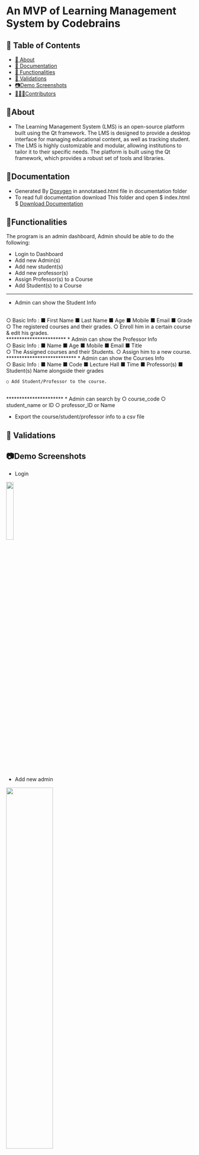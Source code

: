 # An MVP of Learning Management System by Codebrains
## 📝 Table of Contents
- [📙 About](#About)  
- [📃 Documentation](#Documentation)
- [🏢 Functionalities](#Functionalities)
- [📃 Validations](#Validations)
- [📷Demo Screenshots](#Screenshots)
- [🙅🏻‍♂️Contributors](#Contributors)

## 📙About <a name = "About"></a> 
* The Learning Management System (LMS) is an open-source platform built using the Qt framework. The LMS is designed to provide a desktop interface for managing  educational content, as well as tracking student.
* The LMS is highly customizable and modular, allowing institutions to tailor it to their specific needs. The platform is built using the Qt framework, which provides a robust set of tools and libraries.

## 📃Documentation <a name = "Documentation"></a>
- Generated By [Doxygen](https://www.doxygen.nl/) in annotataed.html file in documentation folder
- To read full documentation download This folder and open $ index.html $ <a href="https://drive.google.com/drive/folders/14oh8J83_St6NlMKGT3hIyJtQVed2HZpF?usp=sharing" target="blank">Download Documentation</a>

## 🏢Functionalities <a name = "Functionalities"></a>
 The program is an admin dashboard, Admin should be able to do the following:
* Login to Dashboard
* Add new Admin(s)
* Add new student(s)
* Add new professor(s)
* Assign Professor(s) to a Course
* Add Student(s) to a Course
***********************
* Admin can show the Student Info 
<br>
    ○ Basic Info :
    ■ First Name
    ■ Last Name
    ■ Age
    ■ Mobile
    ■ Email
    ■ Grade <br>
    ○ The registered courses and their grades.
    ○ Enroll him in a certain course & edit his grades.
<br>    
***********************
* Admin can show the Professor Info
<br>
    ○ Basic Info :
    ■ Name
    ■ Age
    ■ Mobile
    ■ Email
    ■ Title <br>
    ○ The Assigned courses and their Students.
    ○ Assign him to a new course.
<br>    
***************************
* Admin can show the Courses Info
<br>
    ○ Basic Info :
    ■ Name
    ■ Code
    ■ Lecture Hall
    ■ Time
    ■ Professor(s)
    ■ Student(s) Name alongside their grades 

    ○ Add Student/Professor to the course.
<br>
**********************
* Admin can search by
○ course_code
○ student_name or ID 
○ professor_ID or Name

* Export the course/student/professor info to a csv file
## 📃 Validations


## 📷Demo Screenshots <a name = "Screenshots"></a>  
- Login 
<p align="left"> <img width="20%" src="https://i.ibb.co/J5YvZdD/login2.png" /> </p>

- Add new admin
<p align="left"> <img width="50%" src="https://i.ibb.co/prRKjnz/addadmin.png" /> </p>

- Homepage "Student, Course, Professor"
<p align="left"> <img width="50%" src="https://i.ibb.co/JdKVhDq/Homepage.png" /> </p>
<p align="left"> <img width="50%" src="https://i.ibb.co/ssnZCq4/studhome.png" /> </p>

-Add new course
<p align="left"> <img width="50%" src="https://i.ibb.co/T2xgTKq/addcourse.png" /> </p>
<p align="left"> <img width="50%" src="https://i.ibb.co/nRXdzkN/addcourse2.png" /> </p>

- Add new professor/ student
<p align="left"> <img width="50%" src="https://i.ibb.co/WvYCG02/addprof.png" /> </p>
<p align="left"> <img width="50%" src="https://i.ibb.co/165zmwG/addstud.png" /> </p>


## 🙅🏻‍♂️Contributors <a name = "Contributors"></a>
<table>
  <tr>
    <td align="center">
    <a href="https://github.com/MohamedMandour10" target="_black">
    <img src="https://avatars.githubusercontent.com/u/115044826?v=4" width="150px;" alt="Mohamed Elsayed Eid"/>
    <br />
    <sub><b>Mohamed Elsayed Eid</b></sub></a>
    </td>
  <td align="center">
    <a href="https://github.com/AbdulrahmanGhitani" target="_black">
    <img src="https://avatars.githubusercontent.com/u/100236901?v=4" width="150px;" alt="Abd El-Rahman Shawky"/>
    <br />
    <sub><b>Abd El-Rahman Shawky</b></sub></a>
    </td>
<td align="center">
    <a href="https://github.com/omarnasser0" target="_black">
    <img src="https://avatars.githubusercontent.com/u/100535160?v=4" width="150px;" alt="omarnasser0"/>
    <br />
    <sub><b>Omar Abdulnasser</b></sub></a>
    </td>
    <td align="center">
    <a href="https://github.com/melsayed8450" target="_black">
    <img src="https://avatars.githubusercontent.com/u/100236901?v=4" width="150px;" alt="Mohamed Elsayed Ali"/>
    <br />
    <sub><b>Mohamed Elsayed Ali</b></sub></a>
    </td>
    <td align="center">
    <a href="https://github.com/MO-Nigo" target="_black">
    <img src="https://avatars.githubusercontent.com/u/103186952?v=4" width="150px;" alt="Mohammed Ali"/>
    <br />
    <sub><b>Mohammed Ali</b></sub></a>
    </td>
     <td align="center">
    <a href="https://github.com/AhmedKamalMohammedElSayed" target="_black">
    <img src="https://avatars.githubusercontent.com/u/96977876?v=4" width="150px;" alt="Ahmed Kamal"/>
    <br />
    <sub><b>Ahmed Kamal</b></sub></a>
    </td>
      </tr>
 </table>
